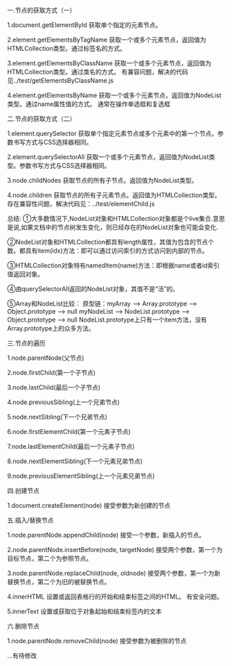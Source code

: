 一.节点的获取方式（一）

1.document.getElementById
	获取单个指定的元素节点。

2.element.getElementsByTagName
	获取一个或多个元素节点，返回值为HTMLCollection类型。通过标签名的方式。

3.element.getElementsByClassName
	获取一个或多个元素节点，返回值为HTMLCollection类型。通过类名的方式。
	有兼容问题，解决的代码见../test/getElementsByClassName.js
	

4.element.getElementsByName
	获取一个或多个元素节点，返回值为NodeList类型。通过name属性值的方式。
	通常在操作单选框和复选框





二.节点的获取方式（二）

1.element.querySelector 
	获取单个指定元素节点或多个元素中的第一个节点。参数书写方式与CSS选择器相同。

2.element.querySelectorAll
	获取一个或多个元素节点，返回值为NodeList类型。参数书写方式与CSS选择器相同。

3.node.childNodes
	获取节点的所有子节点。返回值为NodeList类型。

4.node.children
	获取节点的所有子元素节点。返回值为HTMLCollection类型。
	存在兼容性问题，解决代码见：../test/elementChild.js



总结:
①大多数情况下,NodeList对象和HTMLCollection对象都是个live集合.意思是说,如果文档中的节点树发生变化，则已经存在的NodeList对象也可能会变化.

②NodeList对象和HTMLCollection都具有length属性，其值为包含的节点个数。都具有item(idx)方法：即可以通过访问索引的方式访问到内部的节点。

③HTMLCollection对象特有namedItem(name)方法：即根据name或者id索引值返回对象。 

④由querySelectorAll返回的NodeList对象，其值不是“活”的。

⑤Array和NodeList比较：
原型链：myArray --> Array.prototype --> Object.prototype --> null
myNodeList --> NodeList.prototype --> Object.prototype --> null
NodeList.prototype上只有一个item方法，没有Array.prototype上的众多方法。





三.节点的遍历

1.node.parentNode(父节点)

2.node.firstChild(第一个子节点)

3.node.lastChild(最后一个子节点)

4.node.previousSibling(上一个兄弟节点)

5.node.nextSibling(下一个兄弟节点)

6.node.firstElementChild(第一个元素子节点)

7.node.lastElementChild(最后一个元素子节点)

8.node.nextElementSibling(下一个元素兄弟节点)

9.node.previousElementSibling(上一个元素兄弟节点)



四.创建节点

1.document.createElement(node)
	接受参数为新创建的节点





五.插入/替换节点

1.node.parentNode.appendChild(node)
	接受一个参数，新插入的节点。

2.node.parentNode.insertBefore(node, targetNode)
	接受两个参数，第一个为目标节点，第二个为参照节点。

3.node.parentNode.replaceChild(node, oldnode)
	接受两个参数，第一个为新替换节点，第二个为旧的被替换节点。

4.innerHTML
	设置或返回表格行的开始和结束标签之间的HTML。
	有安全问题。

5.innerText
	设置或获取位于对象起始和结束标签内的文本 



六.删除节点

1.node.parentNode.removeChild(node)
	接受参数为被删除的节点







...有待修改











